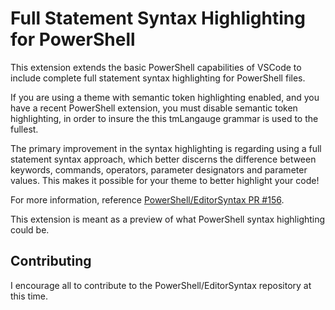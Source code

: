 # Full Statement Syntax Highlighting for PowerShell

This extension extends the basic PowerShell capabilities of VSCode to include complete full statement syntax highlighting for PowerShell files.

If you are using a theme with semantic token highlighting enabled, and you have a recent PowerShell extension, you must disable semantic token highlighting, in order to insure the this tmLangauge grammar is used to the fullest.

The primary improvement in the syntax highlighting is regarding using a full statement syntax approach, which better discerns the difference between keywords, commands, operators, parameter designators and parameter values.  This makes it possible for your theme to better highlight your code!

For more information, reference [PowerShell/EditorSyntax PR #156](https://github.com/PowerShell/EditorSyntax/pull/156).

This extension is meant as a preview of what PowerShell syntax highlighting could be.

## Contributing

I encourage all to contribute to the PowerShell/EditorSyntax repository at this time.